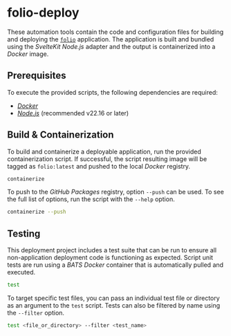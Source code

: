 # folio-deploy
These automation tools contain the code and configuration files for building and
deploying the [`folio`](https://github.com/systemcarl/folio) application. The
application is built and bundled using the *SvelteKit* *Node.js* adapter and the
output is containerized into a *Docker* image.

## Prerequisites
To execute the provided scripts, the following dependencies are required:
- [*Docker*](https://www.docker.com/get-started)
- [*Node.js*](https://nodejs.org/en/download/) (recommended v22.16 or later)

## Build & Containerization
To build and containerize a deployable application, run the provided
containerization script. If successful, the script resulting image will be
tagged as `folio:latest` and pushed to the local *Docker* registry.
```bash
containerize
```

To push to the *GitHub Packages* registry, option `--push` can be used. To see
the full list of options, run the script with the `--help` option.
```bash
containerize --push
```

## Testing
This deployment project includes a test suite that can be run to ensure all
non-application deployment code is functioning as expected. Script unit tests
are run using a *BATS* *Docker* container that is automatically pulled and
executed.
```bash
test
```

To target specific test files, you can pass an individual test file or directory
as an argument to the `test` script. Tests can also be filtered by name using
the `--filter` option.
```bash
test <file_or_directory> --filter <test_name>
```
